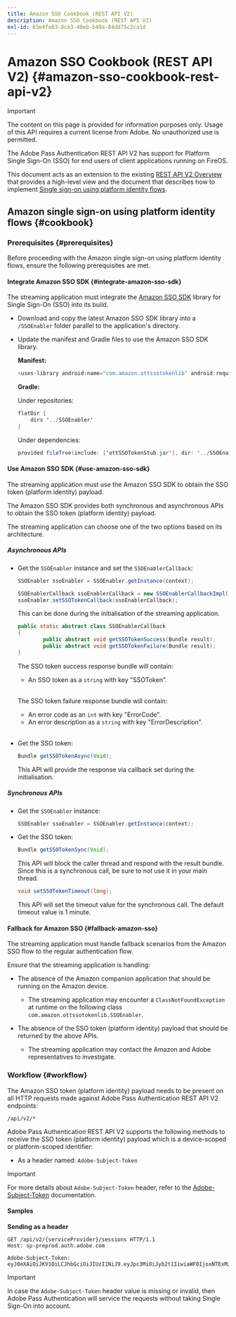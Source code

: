 ```yaml
---
title: Amazon SSO Cookbook (REST API V2)
description: Amazon SSO Cookbook (REST API V2)
exl-id: 63e4fa63-8ca3-40eb-b49a-84dd75c2ca1d
---
```

# Amazon SSO Cookbook (REST API V2) {#amazon-sso-cookbook-rest-api-v2}

>[!IMPORTANT]
>
>The content on this page is provided for information purposes only. Usage of this API requires a current license from Adobe. No unauthorized use is permitted.

The Adobe Pass Authentication REST API V2 has support for Platform Single Sign-On (SSO) for end users of client applications running on FireOS.

This document acts as an extension to the existing [REST API V2 Overview](/help/authentication/integration-guide-programmers/rest-apis/rest-api-v2/rest-api-v2-overview.md) that provides a high-level view and the document that describes how to implement [Single sign-on using platform identity flows](/help/authentication/integration-guide-programmers/rest-apis/rest-api-v2/flows/single-sign-on-access-flows/rest-api-v2-single-sign-on-platform-identity-flows.md).

## Amazon single sign-on using platform identity flows {#cookbook}

### Prerequisites {#prerequisites}

Before proceeding with the Amazon single sign-on using platform identity flows, ensure the following prerequisites are met.

#### Integrate Amazon SSO SDK {#integrate-amazon-sso-sdk}

The streaming application must integrate the [Amazon SSO SDK](https://tve.zendesk.com/hc/en-us/article_attachments/360064368131/ottSSOTokenLib_v1.jar) library for Single Sign-On (SSO) into its build.

* Download and copy the latest Amazon SSO SDK library into a `/SSOEnabler` folder parallel to the application's directory.

* Update the manifest and Gradle files to use the Amazon SSO SDK library.

  **Manifest:**

  ```JAVA
  <uses-library android:name="com.amazon.ottssotokenlib" android:required="false">
  ```

  **Gradle:**

  Under repositories:

  ```JAVA
  flatDir {
      dirs '../SSOEnabler'
  }
  ```

  Under dependencies:
    
  ```JAVA
  provided fileTree(include: ['ottSSOTokenStub.jar'], dir: '../SSOEnabler')
  ```

#### Use Amazon SSO SDK {#use-amazon-sso-sdk}

The streaming application must use the Amazon SSO SDK to obtain the SSO token (platform identity) payload.

The Amazon SSO SDK provides both synchronous and asynchronous APIs to obtain the SSO token (platform identity) payload.

The streaming application can choose one of the two options based on its architecture.

##### Asynchronous APIs

* Get the `SSOEnabler` instance and set the `SSOEnablerCallback`:

  ```JAVA
  SSOEnabler ssoEnabler = SSOEnabler.getInstance(context);
  
  SSOEnablerCallback ssoEnablerCallback = new SSOEnablerCallbackImpl();
  ssoEnabler.setSSOTokenCallback(ssoEnablerCallback);
  ```
  
  This can be done during the initialisation of the streaming application.

  ```JAVA
  public static abstract class SSOEnablerCallback
  {
          public abstract void getSSOTokenSuccess(Bundle result);
          public abstract void getSSOTokenFailure(Bundle result);
  }
  ```

  The SSO token success response bundle will contain:
    * An SSO token as a `string` with key "SSOToken".
  
  <br/>
  
  The SSO token failure response bundle will contain:
    * An error code as an `int` with key "ErrorCode".
    * An error description as a `string` with key "ErrorDescription".

  <br/>
  
* Get the SSO token:

  ```JAVA
  Bundle getSSOTokenAsync(Void);
  ```

  This API will provide the response via callback set during the initialisation.

##### Synchronous APIs

* Get the `SSOEnabler` instance:

  ```JAVA
  SSOEnabler ssoEnabler = SSOEnabler.getInstance(context);
  ```

* Get the SSO token:

  ```JAVA
  Bundle getSSOTokenSync(Void);
  ```

  This API will block the caller thread and respond with the result bundle. Since this is a synchronous call, be sure to not use it in your main thread.

  ```JAVA
  void setSSOTokenTimeout(long);
  ```

  This API will set the timeout value for the synchronous call. The default timeout value is 1 minute.

#### Fallback for Amazon SSO {#fallback-amazon-sso}

The streaming application must handle fallback scenarios from the Amazon SSO flow to the regular authentication flow.

Ensure that the streaming application is handling:

* The absence of the Amazon companion application that should be running on the Amazon device. 
  * The streaming application may encounter a `ClassNotFoundException` at runtime on the following class `com.amazon.ottssotokenlib.SSOEnabler`.

* The absence of the SSO token (platform identity) payload that should be returned by the above APIs.
  * The streaming application may contact the Amazon and Adobe representatives to investigate.

### Workflow {#workflow}

The Amazon SSO token (platform identity) payload needs to be present on all HTTP requests made against Adobe Pass Authentication REST API V2 endpoints:

```
/api/v2/*
```

Adobe Pass Authentication REST API V2 supports the following methods to receive the SSO token (platform identity) payload which is a device-scoped or platform-scoped identifier:

* As a header named: `Adobe-Subject-Token`

>[!IMPORTANT]
> 
> For more details about `Adobe-Subject-Token` header, refer to the [Adobe-Subject-Token](/help/authentication/integration-guide-programmers/rest-apis/rest-api-v2/appendix/headers/rest-api-v2-appendix-headers-adobe-subject-token.md) documentation.

#### Samples

**Sending as a header**

```HTTPS
GET /api/v2/{serviceProvider}/sessions HTTP/1.1 
Host: sp-preprod.auth.adobe.com

Adobe-Subject-Token: eyJ0eXAiOiJKV1QiLCJhbGciOiJIUzI1NiJ9.eyJpc3MiOiJyb2t1IiwiaWF0IjoxNTExMzY4ODAyLCJleHAiOjE1NDI5MDQ4MDIsImF1ZCI6ImFkb2JlIiwic3ViIjoiNWZjYzMwODctYWJmZi00OGU4LWJhZTgtODQzODViZTFkMzQwIiwiZGlkIjoiY2FmZjQ1ZDAtM2NhMy00MDg3LWI2MjMtNjFkZjNhMmNlOWM4In0.JlBFhNhNCJCDXLwBjy5tt3PtPcqbMKEIGZ6sr2NA
```

>[!IMPORTANT]
>
> In case the `Adobe-Subject-Token` header value is missing or invalid, then Adobe Pass Authentication will service the requests without taking Single Sign-On into account.
